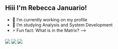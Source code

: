 ## Hiii I'm Rebecca Januario! 

- 🔭 I’m currently working on my profile 
- 🌱 I’m studying Analysis and System Development
- ⚡ Fun fact: What is in the Matrix?
-->
  

<div > 
  
  <a href="https://www.instagram.com/rebeccajanuario/" target="_blank"><img src="https://img.shields.io/badge/-Instagram-%23E4405F?style=for-the-badge&logo=instagram&logoColor=white" target="_blank"></a>
  <a href = "mailto:rebeccajanuario@gmail.com"><img src="https://img.shields.io/badge/-Gmail-%23333?style=for-the-badge&logo=gmail&logoColor=white" target="_blank"></a>
  <a href="https://www.linkedin.com/in/rebeccajanuario" target="_blank"><img src="https://img.shields.io/badge/-LinkedIn-%230077B5?style=for-the-badge&logo=linkedin&logoColor=white" target="_blank"></a> 
 
  
 
</div>
